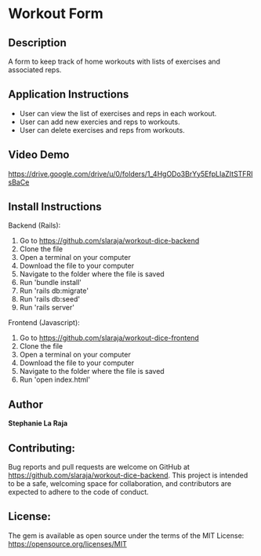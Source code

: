 # Workout Form

## Description

A form to keep track of home workouts with lists of exercises and associated reps.

## Application Instructions
- User can view the list of exercises and reps in each workout.
- User can add new exercies and reps to workouts.
- User can delete exercises and reps from workouts.

## Video Demo

https://drive.google.com/drive/u/0/folders/1_4HgODo3BrYy5EfpLIaZItSTFRIsBaCe


## Install Instructions

Backend (Rails):
1. Go to https://github.com/slaraja/workout-dice-backend
2. Clone the file
3. Open a terminal on your computer
4. Download the file to your computer
5. Navigate to the folder where the file is saved
6. Run 'bundle install'
7. Run 'rails db:migrate'
8. Run 'rails db:seed'
9. Run 'rails server'

Frontend (Javascript):
1. Go to https://github.com/slaraja/workout-dice-frontend
2. Clone the file
3. Open a terminal on your computer
4. Download the file to your computer
5. Navigate to the folder where the file is saved
6. Run 'open index.html'

## Author

**Stephanie La Raja**

## Contributing:

Bug reports and pull requests are welcome on GitHub at https://github.com/slaraja/workout-dice-backend. This project is intended to be a safe, welcoming space for collaboration, and contributors are expected to adhere to the code of conduct.

## License:

The gem is available as open source under the terms of the MIT License: https://opensource.org/licenses/MIT